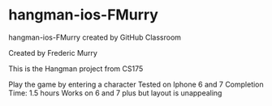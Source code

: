 # hangman-ios-FMurry
hangman-ios-FMurry created by GitHub Classroom

Created by Frederic Murry

This is the Hangman project from CS175

Play the game by entering a character
Tested on Iphone 6 and 7
Completion Time: 1.5 hours
Works on 6 and 7 plus but layout is unappealing
